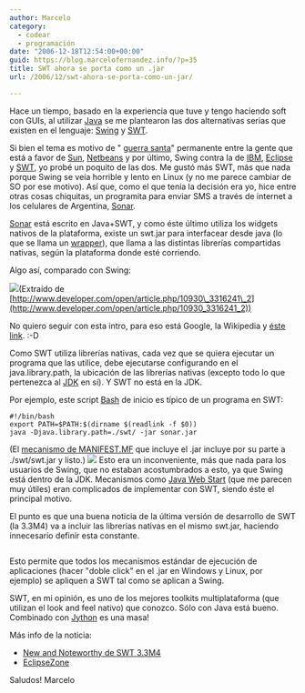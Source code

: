 ```yaml
---
author: Marcelo
category:
  - codear
  - programación
date: "2006-12-18T12:54:00+00:00"
guid: https://blog.marcelofernandez.info/?p=35
title: SWT ahora se porta como un .jar
url: /2006/12/swt-ahora-se-porta-como-un-jar/

---
```

Hace un tiempo, basado en la experiencia que tuve y tengo haciendo soft con GUIs, al utilizar [Java](http://java.sun.com/) se me plantearon las dos alternativas serias que existen en el lenguaje: [Swing](http://en.wikipedia.org/wiki/Java_Swing) y [SWT](http://www.eclipse.org/swt/).

Si bien el tema es motivo de " [guerra santa](http://es.wikipedia.org/wiki/Flamer)" permanente entre la gente que está a favor de [Sun](http://www.sun.com/), [Netbeans](http://www.netbeans.org/) y por último, Swing contra la de [IBM](http://www.ibm.com/), [Eclipse](http://www.eclipse.org/) y [SWT](http://en.wikipedia.org/wiki/Standard_Widget_Toolkit), yo probé un poquito de las dos. Me gustó más SWT, más que nada porque Swing se veía horrible y lento en Linux (y no me parece cambiar de SO por ese motivo). Así que, como el que tenía la decisión era yo, hice entre otras cosas chiquitas, un programita para enviar SMS a través de internet a los celulares de Argentina, [Sonar](http://smsar.sourceforge.net/).

[Sonar](http://smsar.sourceforge.net/galeria/index.html) está escrito en Java+SWT, y como éste último utiliza los widgets nativos de la plataforma, existe un swt.jar para interfacear desde java (lo que se llama un [wrapper](http://en.wikipedia.org/wiki/Wrapper_pattern)), que llama a las distintas librerías compartidas nativas, según la plataforma donde esté corriendo.

Algo así, comparado con Swing:

[![](http://2.bp.blogspot.com/_nDZ247g0qSM/RYLpqaCIQvI/AAAAAAAAAAY/wACprq6EhjQ/s400/figure_03.gif)](http://2.bp.blogspot.com/_nDZ247g0qSM/RYLpqaCIQvI/AAAAAAAAAAY/wACprq6EhjQ/s1600-h/figure_03.gif)(Extraído de [http://www.developer.com/open/article.php/10930\_3316241\_2](http://www.developer.com/open/article.php/10930_3316241_2))

No quiero seguir con esta intro, para eso está Google, la Wikipedia y [éste link](http://www.informit.com/guides/content.asp?g=java&seqNum=86&rl=1). :-D

Como SWT utiliza librerías nativas, cada vez que se quiera ejecutar un programa que las utilice, debe ejecutarse configurando en el java.library.path, la ubicación de las librerías nativas (excepto todo lo que pertenezca al [JDK](http://en.wikipedia.org/wiki/JDK) en sí). Y SWT no está en la JDK.

Por ejemplo, este script [Bash](http://es.wikipedia.org/wiki/Bash) de inicio es típico de un programa en SWT:

```
#!/bin/bash
export PATH=$PATH:$(dirname $(readlink -f $0))
java -Djava.library.path=./swt/ -jar sonar.jar
```

(El [mecanismo de MANIFEST.MF](http://en.wikipedia.org/wiki/JAR_%28file_format%29) que incluye el .jar incluye por su parte a ./swt/swt.jar y listo.) [![](http://2.bp.blogspot.com/_nDZ247g0qSM/RYLytaCIQ0I/AAAAAAAAABE/n4G6_UFRY6A/s320/lin-example.png)](http://2.bp.blogspot.com/_nDZ247g0qSM/RYLytaCIQ0I/AAAAAAAAABE/n4G6_UFRY6A/s1600-h/lin-example.png)
Esto era un inconveniente, más que nada para los usuarios de Swing, que no estaban acostumbrados a esto, ya que Swing está dentro de la JDK. Mecanismos como [Java Web Start](http://en.wikipedia.org/wiki/Java_web_start) (que me parecen muy útiles) eran complicados de implementar con SWT, siendo éste el principal motivo.

El punto es que una buena noticia de la última versión de desarrollo de SWT (la 3.3M4) va a incluir las librerías nativas en el mismo swt.jar, haciendo innecesario definir esta constante.

```

```

Esto permite que todos los mecanismos estándar de ejecución de aplicaciones (hacer "doble click" en el .jar en Windows y Linux, por ejemplo) se apliquen a SWT tal como se aplican a Swing.

SWT, en mi opinión, es uno de los mejores toolkits multiplataforma (que utilizan el look and feel nativo) que conozco. Sólo con Java está bueno. Combinado con [Jython](http://beta.blogger.com/www.jython.org) es una masa!

Más info de la noticia:

- [New and Noteworthy de SWT 3.3M4](http://www.eclipse.org/swt/R3_3/new_and_noteworthy.html#m4)
- [EclipseZone](http://www.eclipsezone.com/eclipse/forums/t86175.rhtml)

Saludos!
Marcelo
